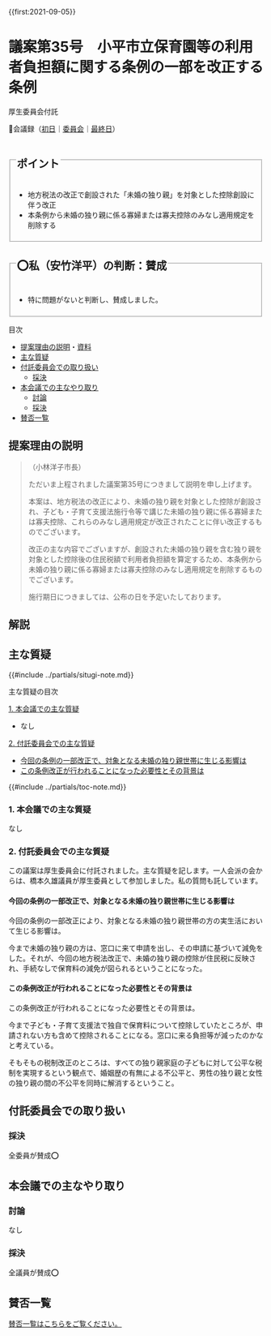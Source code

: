 {{first:2021-09-05}}

# 議案第35号　小平市立保育園等の利用者負担額に関する条例の一部を改正する条例

<i class="fa fa-gavel" aria-hidden="true"></i> 厚生委員会付託

<p id="read-kaigiroku">📄会議録（<a href="https://ssp.kaigiroku.net/tenant/kodaira/SpMinuteView.html?council_id=1225&schedule_id=2&minute_id=237&is_search=true">初日</a>｜<a href="https://ssp.kaigiroku.net/tenant/kodaira/SpMinuteView.html?council_id=1219&schedule_id=2&minute_id=2&is_search=true">委員会</a>｜<a href="https://ssp.kaigiroku.net/tenant/kodaira/SpMinuteView.html?council_id=1225&schedule_id=6&minute_id=21&is_search=true">最終日</a>）</p>

<fieldset class="pnt">
  <legend><h2>ポイント</h2></legend>

- 地方税法の改正で創設された「未婚の独り親」を対象とした控除創設に伴う改正
- 本条例から未婚の独り親に係る寡婦または寡夫控除のみなし適用規定を削除する

</fieldset>

<fieldset class="sanpi">
  <legend><h2>⭕️私（安竹洋平）の判断：賛成</h2></legend>

- 特に問題がないと判断し、賛成しました。

</fieldset>

<div class="toc">

目次

- [提案理由の説明](#提案理由の説明)・[資料](#資料)
- [主な質疑](#主な質疑本会議付託委員会)
- [付託委員会での取り扱い](#付託委員会での取り扱い)
  - [採決](#採決)
- [本会議での主なやり取り](#本会議での主なやり取り)
  - [討論](#討論)
  - [採決](#採決-1)
- [賛否一覧](#賛否一覧)

</div>

## 提案理由の説明

>（小林洋子市長）
>
> ただいま上程されました議案第35号につきまして説明を申し上げます。
>
>本案は、地方税法の改正により、未婚の独り親を対象とした控除が創設され、子ども・子育て支援法施行令等で講じた未婚の独り親に係る寡婦または寡夫控除、これらのみなし適用規定が改正されたことに伴い改正するものでございます。
>
>改正の主な内容でございますが、創設された未婚の独り親を含む独り親を対象とした控除後の住民税額で利用者負担額を算定するため、本条例から未婚の独り親に係る寡婦または寡夫控除のみなし適用規定を削除するものでございます。
>
>施行期日につきましては、公布の日を予定いたしております。

## 解説

<div class="ippan-situgi">

## 主な質疑
{{#include ../partials/situgi-note.md}}


<div class="toc">

主な質疑の目次

[1. 本会議での主な質疑](#1-本会議での主な質疑)

- なし

[2. 付託委員会での主な質疑](#2-付託委員会での主な質疑)

- [今回の条例の一部改正で、対象となる未婚の独り親世帯に生じる影響は](#今回の条例の一部改正で対象となる未婚の独り親世帯に生じる影響は)
- [この条例改正が行われることになった必要性とその背景は](#この条例改正が行われることになった必要性とその背景は)

{{#include ../partials/toc-note.md}}

</div>

### 1. 本会議での主な質疑
なし

### 2. 付託委員会での主な質疑

この議案は厚生委員会に付託されました。主な質疑を記します。一人会派の会からは、橋本久雄議員が厚生委員として参加しました。私の質問も託しています。

#### 今回の条例の一部改正で、対象となる未婚の独り親世帯に生じる影響は

<div class="bln bleft" data-speaker="他会派の議員">

今回の条例の一部改正により、対象となる未婚の独り親世帯の方の実生活において生じる影響は。

</div>

<div class="bln bright" data-speaker="保育課長（森田）">

今まで未婚の独り親の方は、窓口に来て申請を出し、その申請に基づいて減免をした。それが、今回の地方税法改正で、未婚の独り親の控除が住民税に反映され、手続なしで保育料の減免が図られるということになった。

</div>

#### この条例改正が行われることになった必要性とその背景は

<div class="bln bleft" data-speaker="他会派の議員">

この条例改正が行われることになった必要性とその背景は。

</div>

<div class="bln bright" data-speaker="保育課長（森田）">

今まで子ども・子育て支援法で独自で保育料について控除していたところが、申請されない方も含めて控除されることになる。窓口に来る負担等が減ったのかなと考えている。

</div>

<div class="bln bright" data-speaker="子ども家庭部長（伊藤）">

そもそもの税制改正のところは、すべての独り親家庭の子どもに対して公平な税制を実現するという観点で、婚姻歴の有無による不公平と、男性の独り親と女性の独り親の間の不公平を同時に解消するということ。

</div>

</div>

## 付託委員会での取り扱い
### 採決
全委員が賛成⭕️

## 本会議での主なやり取り
### 討論
なし

### 採決
全議員が賛成⭕️

## 賛否一覧
[賛否一覧はこちらをご覧ください。](./index.md#賛否)

